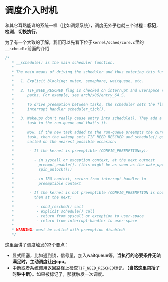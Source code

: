 # 调度介入时机
和其它耳熟能详的系统一样（比如调频系统），调度无外乎也就三个过程：**标记**，**检测**，**切换执行**。

为了有一个大致的了解，我们可以先看下位于`kernel/sched/core.c`里的`__scheudle`前面的介绍

```cpp
/*
   * __schedule() is the main scheduler function.
   *
   * The main means of driving the scheduler and thus entering this function are:
   *
   *   1. Explicit blocking: mutex, semaphore, waitqueue, etc.
   *
   *   2. TIF_NEED_RESCHED flag is checked on interrupt and userspace return
   *      paths. For example, see arch/x86/entry_64.S.
   *
   *      To drive preemption between tasks, the scheduler sets the flag in timer
   *      interrupt handler scheduler_tick().
   *
   *   3. Wakeups don't really cause entry into schedule(). They add a
   *      task to the run-queue and that's it.
   *
   *      Now, if the new task added to the run-queue preempts the current
   *      task, then the wakeup sets TIF_NEED_RESCHED and schedule() gets
   *      called on the nearest possible occasion:
   *
   *       - If the kernel is preemptible (CONFIG_PREEMPTION=y):
   *
   *         - in syscall or exception context, at the next outmost
   *           preempt_enable(). (this might be as soon as the wake_up()'s
   *           spin_unlock()!)
   *
   *         - in IRQ context, return from interrupt-handler to
   *           preemptible context
   *
   *       - If the kernel is not preemptible (CONFIG_PREEMPTION is not set)
   *         then at the next:
   *
   *          - cond_resched() call
   *          - explicit schedule() call
   *          - return from syscall or exception to user-space
   *          - return from interrupt-handler to user-space
   *
   * WARNING: must be called with preemption disabled!
   */
```
这里面讲了调度触发的3个要点：
* 显式阻塞，比如遇到锁，信号量，加入waitqueue等。**当执行的必要条件无法满足时，主动调度让出cpu**。
* 中断或者系统调用返回路径上检查`TIF_NEED_RESCHED`标记，**（当然这里包括了时钟中断）**。如果被标记了，那就触发一次调度。
